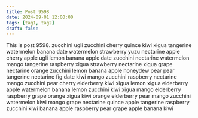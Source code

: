 ```yaml
---
title: Post 9598
date: 2024-09-01 12:00:00
tags: [tag1, tag2]
draft: false
---
```

This is post 9598.
zucchini
ugli
zucchini
cherry
quince
kiwi
xigua
tangerine
watermelon
banana
date
watermelon
strawberry
yuzu
nectarine
apple
cherry
apple
ugli
lemon
banana
apple
date
zucchini
nectarine
watermelon
mango
tangerine
raspberry
xigua
strawberry
nectarine
xigua
grape
nectarine
orange
zucchini
lemon
banana
apple
honeydew
pear
pear
tangerine
nectarine
fig
date
kiwi
mango
zucchini
raspberry
nectarine
mango
zucchini
pear
cherry
elderberry
kiwi
xigua
lemon
xigua
elderberry
apple
watermelon
banana
lemon
zucchini
kiwi
xigua
mango
elderberry
raspberry
grape
orange
xigua
kiwi
orange
elderberry
pear
mango
zucchini
watermelon
kiwi
mango
grape
nectarine
quince
apple
tangerine
raspberry
zucchini
kiwi
banana
apple
raspberry
pear
grape
apple
banana
kiwi
